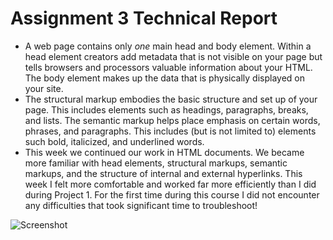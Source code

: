 # Assignment 3 Technical Report

- A web page contains only *one* main head and body element. Within a head element creators add metadata that is not visible on your page but tells browsers and processors valuable information about your HTML. The body element makes up the data that is physically displayed on your site.
-  The structural markup embodies the basic structure and set up of your page. This includes elements such as headings, paragraphs, breaks, and lists. The semantic markup helps place emphasis on certain words, phrases, and paragraphs. This includes (but is not limited to) elements such bold, italicized, and underlined words.
- This week we continued our work in HTML documents. We became more familiar with head elements, structural markups, semantic markups, and the structure of internal and external hyperlinks. This week I felt more comfortable and worked far more efficiently than I did during Project 1. For the first time during this course I did not encounter any difficulties that took significant time to troubleshoot!

![Screenshot](./images/assignment3screenshot.png)
